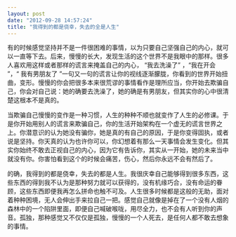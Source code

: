 ```yaml
---
layout: post
date: "2012-09-28 14:57:24"
title: "我得到的都是侥幸，失去的全是人生"
---
```


有的时候感觉坚持并不是一件很困难的事情，以为只要自己坚强自己的内心，就可以一直等下去。后来，慢慢的长大，发现生活的这个世界不是我眼中的那样。很多人喜欢用这样或者那样的谎言来掩盖自己的内心， “我去洗澡了” ，“我在开会 ”，“ 我有男朋友了 ”一句又一句的谎言让你的视线逐渐朦胧，你看到的世界开始扭曲，变形。慢慢的你会把很多本来很荒谬的事情看作是理所应当，你开始去欺骗自己，你会对自己说：她的确要去洗澡了，她的确是有男朋友，但其实你的心中很清楚这根本不是真的。

当欺骗自己慢慢的变作是一种习惯，人生的种种不顺也就变作了人生的必修课。于是你开始用别人的谎言来欺骗自己，你的生活开始架构在一个虚无的谎言世界之上。你潜意识的认为她没有骗你，她是真的有自己的原因，于是你变得固执，或者说是坚持。你天真的认为也许你可以，你幻想着有那么一天事情会发生变化。但其实你始终不敢去正视自己的内心，因为它有告诉你，其实从一开始，她的未来当中就没有你。你害怕看到这个的时候会痛苦，伤心，然后你永远不会有然后了。

的确，我得到的都是侥幸，失去的都是人生。我很庆幸自己能够得到很多东西，这些东西的得到我不认为是那种努力就可以获得的，没有机缘巧合，没有命运的眷顾，这些东西即便我再怎么拼命也触不可及。人生很多时候都是这般的无助，面对着种种困境，无人会伸出手来拉自己一把。感觉自己就像是掉在了一个没有人烟的森林中的一个陷阱里面，即便自己喊破喉咙，用尽全力，也不会有人听到你的声音。孤独，那种感觉又不仅仅是孤独，慢慢的一个人死去，是任何人都不敢去想象的事情。